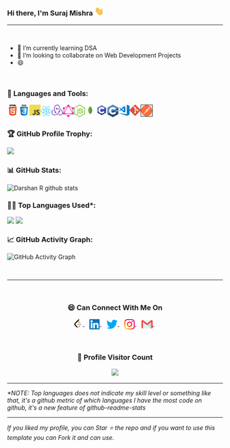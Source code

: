 ### Hi there, I'm Suraj Mishra <img src="https://github.com/surajmishra7241/surajmishra7241/blob/master/Assets/Hi.gif" width="22px">

---

<br />

- 🌱 I’m currently learning DSA
- 👯 I’m looking to collaborate on Web Development Projects
- 😄 
<!-- - ⚡ Fun fact: I'm in confusion, can you help me to choose the color for the website design -->

<br />


### 🧰 Languages and Tools:

<img align="left" alt="HTML5" width="26px" src="https://github.com/surajmishra7241/surajmishra7241/blob/master/Assets/html.png" />
<img align="left" alt="CSS3" width="26px" src="https://github.com/surajmishra7241/surajmishra7241/blob/master/Assets/css.png" />
<img align="left" alt="JavaScript" width="26px" src="https://github.com/surajmishra7241/surajmishra7241/blob/master/Assets/javascript.svg" />
<img align="left" alt="React" width="26px" src="https://github.com/surajmishra7241/surajmishra7241/blob/master/Assets/react-2.svg" />
<img align="left" alt="React" width="26px" src="https://github.com/surajmishra7241/surajmishra7241/blob/master/Assets/redux.svg" />
<img align="left" alt="React" width="26px" src="https://github.com/surajmishra7241/surajmishra7241/blob/master/Assets/graphql.svg" />
<img align="left" alt="Node.js" width="26px" src="https://github.com/surajmishra7241/surajmishra7241/blob/master/Assets/nodejs-icon.svg" />
<img align="left" alt="React" width="26px" src="https://github.com/surajmishra7241/surajmishra7241/blob/master/Assets/mongodb-icon-1.svg" />
<img align="left" alt="C" width="26px" src="https://github.com/surajmishra7241/surajmishra7241/blob/master/Assets/c.png" />
<img align="left" alt="C++" width="26px" src="https://github.com/surajmishra7241/surajmishra7241/blob/master/Assets/c.svg" />

<img align="left" alt="Visual Studio Code" width="26px" src="https://github.com/surajmishra7241/surajmishra7241/blob/master/Assets/visual-studio-code.png" />
<img align="left" alt="Git" width="26px" src="https://github.com/surajmishra7241/surajmishra7241/blob/master/Assets/git-icon.svg" />

<img align="left" alt="postman" width="26px" border = "1px solid white"  color = "red" src="https://github.com/surajmishra7241/surajmishra7241/blob/master/Assets/hello.png" />

<br />
<br />


<!-- Profile Trophy -->
### 🏆 GitHub Profile Trophy:
<a href="https://github.com/ryo-ma/github-profile-trophy">
  <img width=800 src="https://github-profile-trophy.vercel.app/?username=surajmishra7241&column=8&theme=darkhub&no-frame=true&no-bg=true"/>
</a>


<!--   Stats -->
### 📊 GitHub Stats:
![Darshan R github stats](https://github-readme-stats.vercel.app/api?username=surajmishra7241&theme=nord&show_icons=true&count_private=true)
  
  
<!--   Top Languages Using -->
### 👨‍💻 Top Languages Used*:
![](https://github-profile-summary-cards.vercel.app/api/cards/repos-per-language?username=surajmishra7241&theme=nord_dark)
![](https://github-profile-summary-cards.vercel.app/api/cards/most-commit-language?username=surajmishra7241&theme=nord_dark)


<!--   GitHub stats graph -->
### 📈 GitHub Activity Graph:
 ![GitHub Activity Graph](https://activity-graph.herokuapp.com/graph?username=surajmishra7241&theme=github)

 <br> 
 
 <hr>
 
 <br>

  <div align="center">
  <h3><b>😄 Can Connect With Me On</b></h3>
  </div>
<p align="center">
<a href="https://www.leetcode.com/surajmishra7241" target="_blank">
  <img align="center" alt="Suraj Mishra | Portfolio" width="24px" src="https://github.com/SatYu26/SatYu26/blob/master/Assets/leetcode.png" />
</a> &nbsp;&nbsp;
<a href="https://www.linkedin.com/in/surajmishra7241/" target="_blank">
  <img align="center" alt="Suraj Mishra | Linkedin" width="24px" src="https://github.com/SatYu26/SatYu26/blob/master/Assets/Linkedin.svg" />
</a> &nbsp;&nbsp;
<a href="https://twitter.com/SurajMi12946065" target="_blank">
  <img align="center" alt="Suraj Mishra | Twitter" width="26px" src="https://github.com/SatYu26/SatYu26/blob/master/Assets/Twitter.svg" />
</a> &nbsp;&nbsp;
<a href="https://www.instagram.com/__nishank__mishra__/" target= "_blank">
  <img align="center" alt="Suraj Mishra | Instagram" width="24px" src="https://github.com/SatYu26/SatYu26/blob/master/Assets/Instagram.svg" />
</a> &nbsp;&nbsp;
<a href="mailto:surajmishra.sm797@gmail.com" target="_blank">
  <img align="center" alt="Suraj Mishra | Gmail" width="26px" src="https://github.com/SatYu26/SatYu26/blob/master/Assets/Gmail.svg" />
</a> &nbsp;&nbsp;
<!-- <a href="https://drive.google.com/file/d/1c6BS_cJqW9JwrqOfVH-3DgqkzeyZ9NXA/view">
    <img align="center" alt="Suraj Mishra | Resume" width="24px" src="https://github.com/SatYu26/SatYu26/blob/master/Assets/resume.png" />
</a> &nbsp;&nbsp; -->
<p>
  
<br>
  
<div align=center>
  <h3><b>📍 Profile Visitor Count</b></h3>
</div>
    
<!-- retro visitor counter -->  
<p align="center" >   
  <img src="https://profile-counter.glitch.me/surajmishra7241/count.svg" />  
</p>
   
  ---
  *\*NOTE: Top languages does not indicate my skill level or something like that, it's a github metric of which languages I have the most code on github, it's a new feature of github-readme-stats*
  
  ---
  *If you liked my profile, you can Star ⭐ the repo and if you want to use this template you can Fork it and can use.*
  
